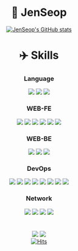 <div align="center">

# 🐴 JenSeop
[![JenSeop's GitHub stats](https://github-readme-stats.vercel.app/api?username=JenSeop&show_icons=true&theme=dark)](https://github.com/anuraghazra/github-readme-stats#gh-dark-mode-only)

# ✈️ Skills

  <h3>Language</h3>
  <a href="#" onClick=""><img src="https://img.shields.io/badge/C-A8B9CC?style=flat-square&logo=C&logoColor=white"/></a>
  <a href="#" onClick=""><img src="https://img.shields.io/badge/C++-00599C?style=flat-square&logo=C&logoColor=white"/></a>
  <a href="#" onClick=""><img src="https://img.shields.io/badge/Python-3776AB?style=flat-square&logo=Python&logoColor=white"/></a>
  <h3>WEB-FE</h3>
  <a href="https://en.wikipedia.org/wiki/HTML5" onClick=""><img src="https://img.shields.io/badge/HTML5-E34F26?style=flat-square&logo=HTML5&logoColor=white"/></a>
  <a href="https://ko.wikipedia.org/wiki/CSS" onClick=""><img src="https://img.shields.io/badge/CSS3-1572B6?style=flat-square&logo=CSS3&logoColor=white"/></a>
  <a href="https://en.wikipedia.org/wiki/JavaScript" onClick=""><img src="https://img.shields.io/badge/JavaScript-F7DF1E?style=flat-square&logo=JavaScript&logoColor=white"/></a>
  <a href="https://getbootstrap.com/" onClick=""><img src="https://img.shields.io/badge/Bootstrap-7952B3?style=flat-square&logo=Bootstrap&logoColor=white"/></a>
  <a href="https://react.dev/" onClick=""><img src="https://img.shields.io/badge/React-61DAFB?style=flat-square&logo=React&logoColor=white"/></a>
  <a href="https://mui.com/" onClick=""><img src="https://img.shields.io/badge/MUI-007FFF?style=flat-square&logo=MUI&logoColor=white"/></a>
  <h3>WEB-BE</h3>
  <a href="https://tomcat.apache.org/" onClick=""><img src="https://img.shields.io/badge/Tomcat-F8DC75?style=flat-square&logo=Apache Tomcat&logoColor=white"/></a>
  <a href="https://www.mysql.com/" onClick=""><img src="https://img.shields.io/badge/MySQL-4479A1?style=flat-square&logo=MySQL&logoColor=white"/></a>
  <a href="https://nodejs.org/en" onClick=""><img src="https://img.shields.io/badge/Node.js-339933?style=flat-square&logo=Node.js&logoColor=white"/></a>
  <h3>DevOps</h3>
  <a href="https://git-scm.com/" onClick=""><img src="https://img.shields.io/badge/Git-F05032?style=flat-square&logo=Git&logoColor=white"/></a>
  <a href="https://github.com/" onClick=""><img src="https://img.shields.io/badge/GitHub-181717?style=flat-square&logo=GitHub&logoColor=white"/></a>
  <a href="https://www.figma.com/" onClick=""><img src="https://img.shields.io/badge/Figma-F24E1E?style=flat-square&logo=Figma&logoColor=white"/></a>
  <a href="https://www.notion.so/ko-kr" onClick=""><img src="https://img.shields.io/badge/Notion-000000?style=flat-square&logo=Notion&logoColor=white"/></a>
  <a href="https://www.linux.org/" onClick=""><img src="https://img.shields.io/badge/Linux-FCC624?style=flat-square&logo=Linux&logoColor=white"/></a>
  <a href="https://en.wikipedia.org/wiki/Shell_script" onClick=""><img src="https://img.shields.io/badge/Shell-5391FE?style=flat-square&logo=PowerShell&logoColor=white"/></a>
  <a href="https://visualstudio.microsoft.com/ko/" onClick=""><img src="https://img.shields.io/badge/VS-5C2D91?style=flat-square&logo=Visual Studio&logoColor=white"/></a>
  <a href="https://code.visualstudio.com/" onClick=""><img src="https://img.shields.io/badge/VSC-007ACC?style=flat-square&logo=Visual Studio Code&logoColor=white"/></a>
  <h3>Network</h3>
  <a href="https://slack.com/intl/ko-kr/" onClick=""><img src="https://img.shields.io/badge/Slack-4A154B?style=flat-square&logo=Slack&logoColor=white"/></a>
  <a href="https://user-images.githubusercontent.com/95238604/235059132-63e97e10-f02b-494a-ad44-db03a6254f1f.png"
     target='_blank' onClick=""><img src="https://img.shields.io/badge/Discord-5865F2?style=flat-square&logo=Discord&logoColor=white"/></a>
  <a href="mailto:business@nogouse.com?subject=[FROM][GitHub] Hello, JenSeop."><img src="https://img.shields.io/badge/Gmail-EA4335?style=flat-        square&logo=Gmail&logoColor=white"/></a>
  <a href="http://www.byidev.com/" target="_blank"><img src="https://img.shields.io/badge/Tistory-000000?style=flat-square&logo=Tistory&logoColor=white"/></a>
  
#
<a href="https://techit.education/school/kdt-startup-6th" onClick=""><img src="https://img.shields.io/badge/LIKELION-SUS-FB542B?style=flat-square&logo=Brave&logoColor=white"/></a>
<a href="https://ksea.kisia.or.kr/home/kor/education/developer/index.do?menuPos=6&tabPos=B&idx=&act=&idx2=" onClick=""><img src="https://img.shields.io/badge/KISIA-SDEV-184D66?style=flat-square&logo=Klook&logoColor=white"/></a><br>
[![Hits](https://hits.seeyoufarm.com/api/count/incr/badge.svg?url=https%3A%2F%2Fgithub.com%2FJenSeop&count_bg=%23BF2A52&title_bg=%23000000&icon=github.svg&icon_color=%23FFFFFF&title=hits&edge_flat=true)](https://hits.seeyoufarm.com)
</div>
